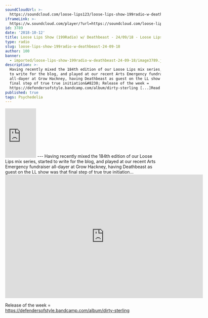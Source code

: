```yaml
---
soundCloudUrl: >-
  https://soundcloud.com/loose-lips123/loose-lips-show-199radio-w-deathbeast-240918
iframeLink: >-
  https://w.soundcloud.com/player/?url=https://soundcloud.com/loose-lips123/loose-lips-show-199radio-w-deathbeast-240918&color=00aabb&auto_play=false&hide_related=false&show_comments=true&show_user=true&show_reposts=false
id: 3789
date: '2018-10-12'
title: Loose Lips Show (199Radio) w/ Deathbeast - 24/09/18 - Loose Lips
type: radio
slug: loose-lips-show-199radio-w-deathbeast-24-09-18
author: 100
banner:
  - imported/loose-lips-show-199radio-w-deathbeast-24-09-18/image3789.jpeg
description: >-
  Having recently mixed the 184th edition of our Loose Lips mix series, started
  to write for the blog, and played at our recent Arts Emergency fundraiser
  all-dayer at Grow Hackney, having Deathbeast as guest on the LL show was that
  final step of true true initiation&#8230; Release of the week =
  https://defendersofstyle.bandcamp.com/album/dirty-sterling [...]Read More...
published: true
tags: Psychedelia
---
```

<iframe id="sc-widget" title="title" width="100" height="160" scrolling="no" frameborder="yes" allow="autoplay" src="https://w.soundcloud.com/player/?url=https://soundcloud.com/loose-lips123/loose-lips-show-199radio-w-deathbeast-240918&amp;color=00aabb&amp;auto_play=false&amp;hide_related=false&amp;show_comments=true&amp;show_user=true&amp;show_reposts=false"></iframe>
---
Having recently mixed the 184th edition of our Loose Lips mix series, started to write for the blog, and played at our recent Arts Emergency fundraiser all-dayer at Grow Hackney, having Deathbeast as guest on the LL show was that final step of true true initiation…

<iframe loading="lazy" title="Loose Lips Mix Series - 184 - Electric Nougat by Loose Lips" width="640" height="400" scrolling="no" frameborder="no" src="https://w.soundcloud.com/player/?visual=true&amp;url=https%3A%2F%2Fapi.soundcloud.com%2Ftracks%2F495793863&amp;show_artwork=true&amp;maxwidth=640&amp;maxheight=960&amp;dnt=1"></iframe>

Release of the week = https://defendersofstyle.bandcamp.com/album/dirty-sterling